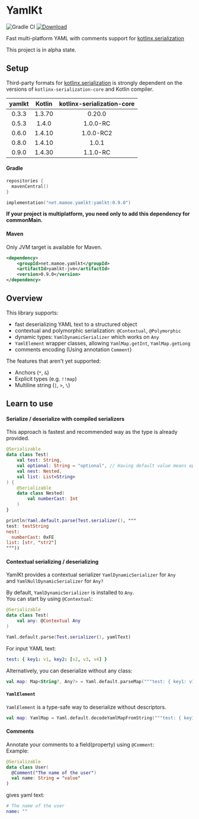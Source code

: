 # YamlKt
![Gradle CI](https://github.com/mamoe/yamlkt/workflows/Gradle%20CI/badge.svg?branch=master)
[![Download](https://api.bintray.com/packages/mamoe/yamlkt/yamlkt/images/download.svg)](https://bintray.com/mamoe/yamlkt/yamlkt/)

[kotlinx.serialization]: https://github.com/kotlin/kotlinx.serialization

Fast multi-platform YAML with comments support for [kotlinx.serialization]

This project is in alpha state.

## Setup

Third-party formats for [kotlinx.serialization] is strongly dependent on the versions of `kotlinx-serialization-core` and Kotlin compiler.

| yamlkt | Kotlin | kotlinx-serialization-core |
|:------:|:------:|:--------------------------:|
| 0.3.3  | 1.3.70 |           0.20.0           |
| 0.5.3  | 1.4.0  |          1.0.0-RC          |
| 0.6.0  | 1.4.10 |         1.0.0-RC2          |
| 0.8.0  | 1.4.10 |           1.0.1            |
| 0.9.0  | 1.4.30 |          1.1.0-RC          |

#### Gradle

```kotlin
repositories {
  mavenCentral()
}
```

```kotlin
implementation("net.mamoe.yamlkt:yamlkt:0.9.0")
```
**If your project is multiplatform, you need only to add this dependency for commonMain.**  


#### Maven

Only JVM target is available for Maven.

```xml
<dependency>
    <groupId>net.mamoe.yamlkt</groupId>
    <artifactId>yamlkt-jvm</artifactId>
    <version>0.9.0</version>
</dependency>
```

## Overview
This library supports:
- fast deserializing YAML text to a structured object
- contextual and polymorphic serialization: `@Contextual`, `@Polymorphic`
- dynamic types: `YamlDynamicSerializer` which works on `Any`
- `YamlElement` wrapper classes, allowing `YamlMap.getInt`, `YamlMap.getLong`
- comments encoding (Using annotation `Comment`)

The features that aren't yet supported:
- Anchors (`*`, `&`)
- Explicit types (e.g. `!!map`)
- Multiline string (`|`, `>`, `\`)

## Learn to use

#### Serialize / deserialize with compiled serializers
This approach is fastest and recommended way as the type is already provided.
```kotlin
@Serializable
data class Test(
    val test: String,
    val optional: String = "optional", // Having default value means optional
    val nest: Nested,
    val list: List<String>
) {
    @Serializable
    data class Nested(
        val numberCast: Int
    )
}

println(Yaml.default.parse(Test.serializer(), """
test: testString
nest: 
  numberCast: 0xFE
list: [str, "str2"]
"""))
```

#### Contextual serializing / deserializing
YamlKt provides a contextual serializer `YamlDynamicSerializer` for `Any`  
and `YamlNullDynamicSerializer` for `Any?`

By default, `YamlDynamicSerializer` is installed to `Any`.  
You can start by using `@Contextual`:
```kotlin
@Serializable
data class Test(
    val any: @Contextual Any
)

Yaml.default.parse(Test.serializer(), yamlText)
```
For input YAML text:
```yaml
test: { key1: v1, key2: [v2, v3, v4] }
```



Alternatively, you can deserialize without any class:
```kotlin
val map: Map<String?, Any?> = Yaml.default.parseMap("""test: { key1: v1, key2: [v2, v3, v4] }""")
```


#### `YamlElement`
`YamlElement` is a type-safe way to deserialize without descriptors.
```kotlin
val map: YamlMap = Yaml.default.decodeYamlMapFromString("""test: { key1: v1, key2: [v2, v3, v4] }""")
```

#### Comments
Annotate your comments to a field(property) using `@Comment`:  
Example:
```kotlin
@Serializable
data class User(
  @Comment("The name of the user")
  val name: String = "value"
)
```
gives yaml text:
```yaml
# The name of the user
name: ""
```
